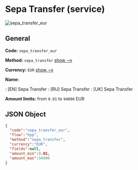
# Sepa Transfer (service) 
![sepa_transfer_eur](https://static.openfintech.io/payment_methods/sepa_transfer_eur/logo.svg?w=400&c=v0.59.26#w200)  

## General 
 
**Code:** `sepa_transfer_eur` 
 
**Method:** `sepa_transfer` 
 [show -->](/payment-methods/sepa_transfer/) 
 
**Currency:** `EUR` [show -->](/currencies/EUR/) 
 
**Name:** 
 
:	[EN] Sepa Transfer 
:	[RU] Sepa Transfer 
:	[UK] Sepa Transfer 
 
**Amount limits:** from `0.01` to `94000` EUR 

## JSON Object 

```json
{
  "code":"sepa_transfer_eur",
  "flow":"hpp",
  "method":"sepa_transfer",
  "currency":"EUR",
  "fields":null,
  "amount_min":0.01,
  "amount_max":94000
}
```  
